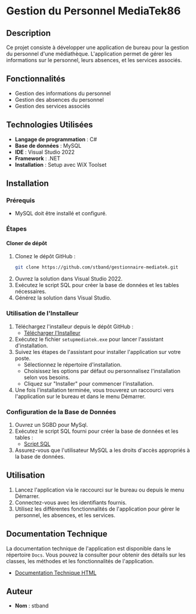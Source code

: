 # Gestion du Personnel MediaTek86

## Description

Ce projet consiste à développer une application de bureau pour la gestion du personnel d'une médiathèque. L'application permet de gérer les informations sur le personnel, leurs absences, et les services associés. 

## Fonctionnalités

- Gestion des informations du personnel
- Gestion des absences du personnel
- Gestion des services associés

## Technologies Utilisées

- **Langage de programmation** : C#
- **Base de données** : MySQL
- **IDE** : Visual Studio 2022
- **Framework** : .NET
- **Installation** : Setup avec WiX Toolset

## Installation

### Prérequis

- MySQL doit être installé et configuré.

### Étapes

#### Cloner de dépôt

1. Clonez le dépôt GitHub :
    ```sh
    git clone https://github.com/stband/gestionnaire-mediatek.git
    ```
2. Ouvrez la solution dans Visual Studio 2022.
3. Exécutez le script SQL pour créer la base de données et les tables nécessaires.
4. Générez la solution dans Visual Studio.

### Utilisation de l'Installeur

1. Téléchargez l'installeur depuis le dépôt GitHub :
    - [Télécharger l'Installeur](Installer/setupmediatek.exe)
2. Exécutez le fichier `setupmediatek.exe` pour lancer l'assistant d'installation.
3. Suivez les étapes de l'assistant pour installer l'application sur votre poste.
    - Sélectionnez le répertoire d'installation.
    - Choisissez les options par défaut ou personnalisez l'installation selon vos besoins.
    - Cliquez sur "Installer" pour commencer l'installation.
4. Une fois l'installation terminée, vous trouverez un raccourci vers l'application sur le bureau et dans le menu Démarrer.

### Configuration de la Base de Données

1. Ouvrez un SGBD pour MySql.
2. Exécutez le script SQL fourni pour créer la base de données et les tables :
    - [Script SQL](mediatek86SQL.sql)
3. Assurez-vous que l'utilisateur MySQL a les droits d'accès appropriés à la base de données.

## Utilisation

1. Lancez l'application via le raccourci sur le bureau ou depuis le menu Démarrer.
2. Connectez-vous avec les identifiants fournis.
3. Utilisez les différentes fonctionnalités de l'application pour gérer le personnel, les absences, et les services.

## Documentation Technique

La documentation technique de l'application est disponible dans le répertoire `Docs`. Vous pouvez la consulter pour obtenir des détails sur les classes, les méthodes et les fonctionnalités de l'application.

- [Documentation Technique HTML](https://stband.github.io/GestionnaireMediatek/Docs/html/annotated.html)

## Auteur

- **Nom** : stband

